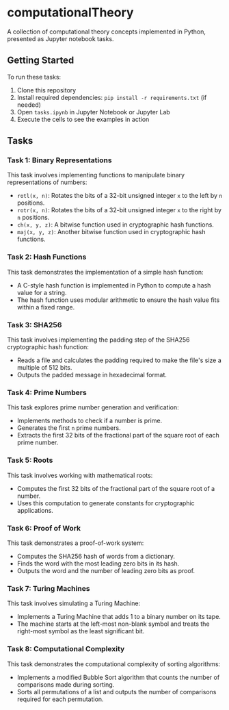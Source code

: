 # computationalTheory

A collection of computational theory concepts implemented in Python, presented as Jupyter notebook tasks.

## Getting Started

To run these tasks:

1. Clone this repository
2. Install required dependencies: `pip install -r requirements.txt` (if needed)
3. Open `tasks.ipynb` in Jupyter Notebook or Jupyter Lab
4. Execute the cells to see the examples in action


## Tasks

### Task 1: Binary Representations
This task involves implementing functions to manipulate binary representations of numbers:
- `rotl(x, n)`: Rotates the bits of a 32-bit unsigned integer `x` to the left by `n` positions.
- `rotr(x, n)`: Rotates the bits of a 32-bit unsigned integer `x` to the right by `n` positions.
- `ch(x, y, z)`: A bitwise function used in cryptographic hash functions.
- `maj(x, y, z)`: Another bitwise function used in cryptographic hash functions.

### Task 2: Hash Functions
This task demonstrates the implementation of a simple hash function:
- A C-style hash function is implemented in Python to compute a hash value for a string.
- The hash function uses modular arithmetic to ensure the hash value fits within a fixed range.

### Task 3: SHA256
This task involves implementing the padding step of the SHA256 cryptographic hash function:
- Reads a file and calculates the padding required to make the file's size a multiple of 512 bits.
- Outputs the padded message in hexadecimal format.

### Task 4: Prime Numbers
This task explores prime number generation and verification:
- Implements methods to check if a number is prime.
- Generates the first `n` prime numbers.
- Extracts the first 32 bits of the fractional part of the square root of each prime number.

### Task 5: Roots
This task involves working with mathematical roots:
- Computes the first 32 bits of the fractional part of the square root of a number.
- Uses this computation to generate constants for cryptographic applications.

### Task 6: Proof of Work
This task demonstrates a proof-of-work system:
- Computes the SHA256 hash of words from a dictionary.
- Finds the word with the most leading zero bits in its hash.
- Outputs the word and the number of leading zero bits as proof.

### Task 7: Turing Machines
This task involves simulating a Turing Machine:
- Implements a Turing Machine that adds 1 to a binary number on its tape.
- The machine starts at the left-most non-blank symbol and treats the right-most symbol as the least significant bit.

### Task 8: Computational Complexity
This task demonstrates the computational complexity of sorting algorithms:
- Implements a modified Bubble Sort algorithm that counts the number of comparisons made during sorting.
- Sorts all permutations of a list and outputs the number of comparisons required for each permutation.